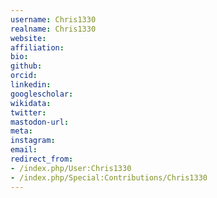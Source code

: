 ```yaml
---
username: Chris1330
realname: Chris1330
website: 
affiliation: 
bio: 
github: 
orcid: 
linkedin: 
googlescholar: 
wikidata: 
twitter: 
mastodon-url: 
meta:
instagram:
email:
redirect_from:
- /index.php/User:Chris1330
- /index.php/Special:Contributions/Chris1330
---
```


